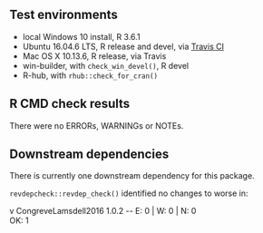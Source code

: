 ## Test environments
* local Windows 10 install, R 3.6.1
* Ubuntu 16.04.6 LTS, R release and devel, via [Travis CI](https://travis-ci.org/ms609/TreeSearch)
* Mac OS X 10.13.6, R release, via Travis
* win-builder, with `check_win_devel()`, R devel
* R-hub, with `rhub::check_for_cran()`

## R CMD check results
There were no ERRORs, WARNINGs or NOTEs.

## Downstream dependencies
There is currently one downstream dependency for this package.

`revdepcheck::revdep_check()` identified no changes to worse in:

v CongreveLamsdell2016 1.0.2             -- E: 0     | W: 0     | N: 0    
OK: 1